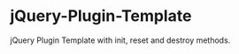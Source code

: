 jQuery-Plugin-Template
======================

jQuery Plugin Template with init, reset and destroy methods.